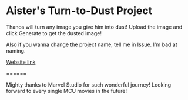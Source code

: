 # Aister's Turn-to-Dust Project
Thanos will turn any image you give him into dust! Upload the image and click Generate to get the dusted image!

Also if you wanna change the project name, tell me in Issue. I'm bad at naming.

[Website link](https://aister.github.io/Thanos-Image-Generator/)

======

Mighty thanks to Marvel Studio for such wonderful journey! Looking forward to every single MCU movies in the future!